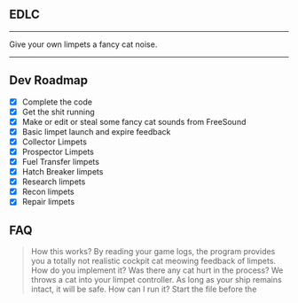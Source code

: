 EDLC
----
________________________________________
Give your own limpets a fancy cat noise.   
________________________________________

## Dev Roadmap
- [x] Complete the code  
- [x] Get the shit running  
- [x] Make or edit or steal some fancy cat sounds from FreeSound  
- [x] Basic limpet launch and expire feedback  
- [x] Collector Limpets  
- [x] Prospector Limpets  
- [x] Fuel Transfer limpets   
- [x] Hatch Breaker limpets  
- [x] Research limpets  
- [x] Recon limpets  
- [x] Repair limpets  

## FAQ  
> How this works?
> By reading your game logs, the program provides you a totally not realistic cockpit cat meowing feedback of limpets.
> How do you implement it? Was there any cat hurt in the process? 
> We throws a cat into your limpet controller. As long as your ship remains intact, it will be safe.
> How can I run it?
> Start the file before the 
